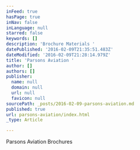 ```yaml
---
inFeed: true
hasPage: true
inNav: false
inLanguage: null
starred: false
keywords: []
description: 'Brochure Materials '
datePublished: '2016-02-09T21:35:51.483Z'
dateModified: '2016-02-09T21:28:14.979Z'
title: 'Parsons Aviation '
author: []
authors: []
publisher:
  name: null
  domain: null
  url: null
  favicon: null
sourcePath: _posts/2016-02-09-parsons-aviation.md
published: true
url: parsons-aviation/index.html
_type: Article

---
```

Parsons Aviation Brochures
